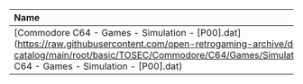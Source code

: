 |Name|Size|
|:---|---:|
|[Commodore C64 - Games - Simulation - [P00].dat](https://raw.githubusercontent.com/open-retrogaming-archive/dat-catalog/main/root/basic/TOSEC/Commodore/C64/Games/Simulation/[P00]/Commodore C64 - Games - Simulation - [P00].dat)|55016|
